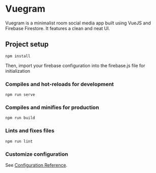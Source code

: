 # Vuegram
Vuegram is a minimalist room social media app built using VueJS and Firebase Firestore. It features a clean and neat UI.

## Project setup
```
npm install
```
Then, import your firebase configuration into the firebase.js file for initialization


### Compiles and hot-reloads for development
```
npm run serve
```

### Compiles and minifies for production
```
npm run build
```

### Lints and fixes files
```
npm run lint
```

### Customize configuration
See [Configuration Reference](https://cli.vuejs.org/config/).
